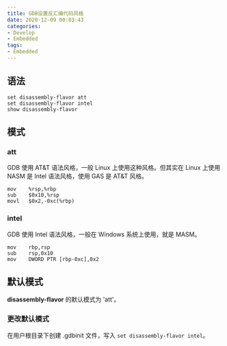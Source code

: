 ```yaml
---
title: GDB设置反汇编代码风格
date: 2020-12-09 00:03:43
categories:
- Develop
- Embedded
tags:
- Embedded
---
```

## 语法
```shell script
set disassembly-flavor att
set disassembly-flavor intel
show disassembly-flavor
```

<!--more-->

## 模式

### att
GDB 使用 AT&T 语法风格，一般 Linux 上使用这种风格。但其实在 Linux 上使用 NASM 是 Intel 语法风格，使用 GAS 是 AT&T 风格。
```assembly
mov    %rsp,%rbp
sub    $0x10,%rsp
movl   $0x2,-0xc(%rbp)
```

### intel
GDB 使用 Intel 语法风格，一般在 Windows 系统上使用，就是 MASM。
```assembly
mov    rbp,rsp
sub    rsp,0x10
mov    DWORD PTR [rbp-0xc],0x2
```

## 默认模式
**disassembly-flavor** 的默认模式为 'att'。

### 更改默认模式
在用户根目录下创建 .gdbinit 文件，写入 `set disassembly-flavor intel`。